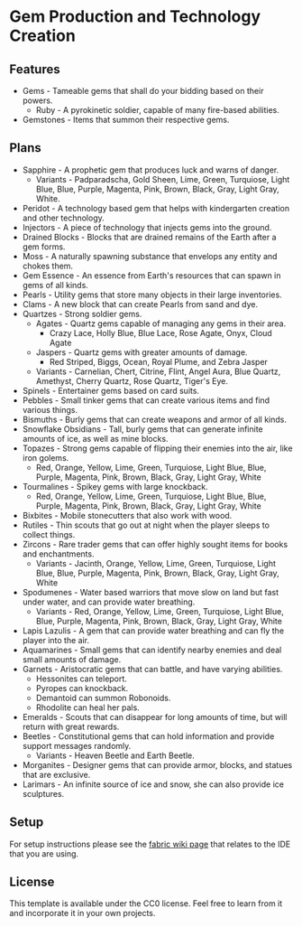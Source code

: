 # Gem Production and Technology Creation

## Features
* Gems - Tameable gems that shall do your bidding based on their powers.
    * Ruby - A pyrokinetic soldier, capable of many fire-based abilities.
* Gemstones - Items that summon their respective gems. 

## Plans
* Sapphire - A prophetic gem that produces luck and warns of danger.
    * Variants - Padparadscha, Gold Sheen, Lime, Green, Turquiose, Light Blue, Blue, Purple, Magenta, Pink, Brown, Black, Gray, Light Gray, White.
* Peridot - A technology based gem that helps with kindergarten creation and other technology.
* Injectors - A piece of technology that injects gems into the ground.
* Drained Blocks - Blocks that are drained remains of the Earth after a gem forms.
* Moss - A naturally spawning substance that envelops any entity and chokes them.
* Gem Essence - An essence from Earth's resources that can spawn in gems of all kinds.
* Pearls - Utility gems that store many objects in their large inventories.
* Clams - A new block that can create Pearls from sand and dye.
* Quartzes - Strong soldier gems.
    * Agates - Quartz gems capable of managing any gems in their area.
        * Crazy Lace, Holly Blue, Blue Lace, Rose Agate, Onyx, Cloud Agate
    * Jaspers - Quartz gems with greater amounts of damage.
        * Red Striped, Biggs, Ocean, Royal Plume, and Zebra Jasper
    * Variants - Carnelian, Chert, Citrine, Flint, Angel Aura, Blue Quartz, Amethyst, Cherry Quartz, Rose Quartz, Tiger's Eye.
* Spinels - Entertainer gems based on card suits.
* Pebbles - Small tinker gems that can create various items and find various things.
* Bismuths - Burly gems that can create weapons and armor of all kinds.
* Snowflake Obsidians - Tall, burly gems that can generate infinite amounts of ice, as well as mine blocks.
* Topazes - Strong gems capable of flipping their enemies into the air, like iron golems.
    * Red, Orange, Yellow, Lime, Green, Turquiose, Light Blue, Blue, Purple, Magenta, Pink, Brown, Black, Gray, Light Gray, White 
* Tourmalines - Spikey gems with large knockback.
    * Red, Orange, Yellow, Lime, Green, Turquiose, Light Blue, Blue, Purple, Magenta, Pink, Brown, Black, Gray, Light Gray, White 
* Bixbites - Mobile stonecutters that also work with wood.
* Rutiles - Thin scouts that go out at night when the player sleeps to collect things.
* Zircons - Rare trader gems that can offer highly sought items for books and enchantments.
    * Variants - Jacinth, Orange, Yellow, Lime, Green, Turquiose, Light Blue, Blue, Purple, Magenta, Pink, Brown, Black, Gray, Light Gray, White 
* Spodumenes - Water based warriors that move slow on land but fast under water, and can provide water breathing.
    * Variants - Red, Orange, Yellow, Lime, Green, Turquiose, Light Blue, Blue, Purple, Magenta, Pink, Brown, Black, Gray, Light Gray, White 
* Lapis Lazulis - A gem that can provide water breathing and can fly the player into the air.
* Aquamarines - Small gems that can identify nearby enemies and deal small amounts of damage.
* Garnets - Aristocratic gems that can battle, and have varying abilities.
    * Hessonites can teleport.
    * Pyropes can knockback.
    * Demantoid can summon Robonoids.
    * Rhodolite can heal her pals.
* Emeralds - Scouts that can disappear for long amounts of time, but will return with great rewards.
* Beetles - Constitutional gems that can hold information and provide support messages randomly.
    * Variants - Heaven Beetle and Earth Beetle.
* Morganites - Designer gems that can provide armor, blocks, and statues that are exclusive.
* Larimars - An infinite source of ice and snow, she can also provide ice sculptures.

## Setup

For setup instructions please see the [fabric wiki page](https://fabricmc.net/wiki/tutorial:setup) that relates to the IDE that you are using.

## License

This template is available under the CC0 license. Feel free to learn from it and incorporate it in your own projects.
